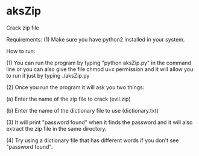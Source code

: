 # aksZip
Crack zip file 

Requirements:
(1) Make sure you have python2 installed in your system.

How to run:

(1) You can run the program by typing "python aksZip.py" in the command line or you can also give the file chmod u+x permission and it will allow you to run it just by typing ./aksZip.py

(2) Once you run the program it will ask you two things:

  (a) Enter the name of the zip file to crack (evil.zip)
  
  (b) Enter the name of the dictionary file to use (dictionary.txt)
  
(3) It will print "password found" when it finds the password and it will also extract the zip file in the same directory.

(4) Try using a dictionary file that has different words if you don't see "password found".


